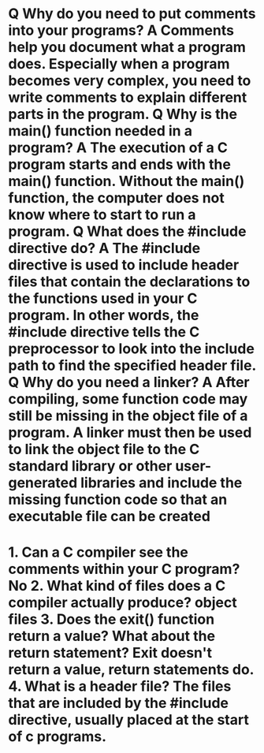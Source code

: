 <h1 Q&A \h1>

Q Why do you need to put comments into your programs?
A Comments help you document what a program does. Especially when a program
becomes very complex, you need to write comments to explain different parts in
the program.
Q Why is the main() function needed in a program?
A The execution of a C program starts and ends with the main() function. Without
the main() function, the computer does not know where to start to run a program.
Q What does the #include directive do?
A The #include directive is used to include header files that contain the declarations
to the functions used in your C program. In other words, the #include directive
tells the C preprocessor to look into the include path to find the specified header
file.
Q Why do you need a linker?
A After compiling, some function code may still be missing in the object file of a
program. A linker must then be used to link the object file to the C standard library
or other user-generated libraries and include the missing function code so that an
executable file can be created



<h1 QUIZ /h1>
1. Can a C compiler see the comments within your C program?
  No
2. What kind of files does a C compiler actually produce?
  object files
3. Does the exit() function return a value? What about the return statement?
  Exit doesn't return a value,
  return statements do.
4. What is a header file?
  The files that are included by the #include directive, usually placed at the start of c programs.